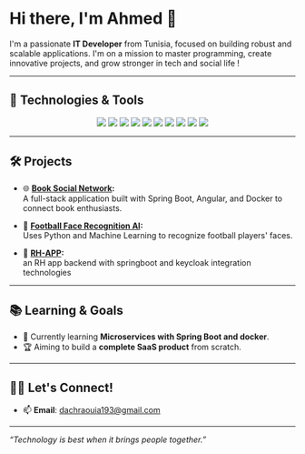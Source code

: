 # Hi there, I'm Ahmed 👋

I'm a passionate **IT Developer** from Tunisia, focused on building robust and scalable applications. I'm on a mission to master programming, create innovative projects, and grow stronger in tech and social life !

---

## 🚀 Technologies & Tools
<p align="center">
  <img src="https://img.shields.io/badge/Java-ED8B00?style=for-the-badge&logo=java&logoColor=white" />
  <img src="https://img.shields.io/badge/Spring%20Boot-6DB33F?style=for-the-badge&logo=springboot&logoColor=white" />
  <img src="https://img.shields.io/badge/Angular-DD0031?style=for-the-badge&logo=angular&logoColor=white" />
  <img src="https://img.shields.io/badge/JavaScript-F7DF1E?style=for-the-badge&logo=javascript&logoColor=black" />
  <img src="https://img.shields.io/badge/HTML5-E34F26?style=for-the-badge&logo=html5&logoColor=white" />
  <img src="https://img.shields.io/badge/CSS3-1572B6?style=for-the-badge&logo=css3&logoColor=white" />
  <img src="https://img.shields.io/badge/Docker-2496ED?style=for-the-badge&logo=docker&logoColor=white" />
  <img src="https://img.shields.io/badge/MySQL-4479A1?style=for-the-badge&logo=mysql&logoColor=white" />
  <img src="https://img.shields.io/badge/MongoDB-47A248?style=for-the-badge&logo=mongodb&logoColor=white" />
  <img src="https://img.shields.io/badge/Tailwind%20CSS-06B6D4?style=for-the-badge&logo=tailwind-css&logoColor=white" />
</p>

---

## 🛠 Projects
- 🌐 **[Book Social Network](https://github.com/dachraoui-ui/book-social-network):**  
  A full-stack application built with Spring Boot, Angular, and Docker to connect book enthusiasts.

- 🤖 **[Football Face Recognition AI](https://github.com/dachraoui-ui/face_recognition_with_gui):**  
  Uses Python and Machine Learning to recognize football players' faces.
  
- 🚀 **[RH-APP](https://github.com/dachraoui-ui/rh-app):**  
  an RH app backend with springboot and keycloak integration technologies 
---

## 📚 Learning & Goals
- 🌱 Currently learning **Microservices with Spring Boot and docker**.
- 🏆 Aiming to build a **complete SaaS product** from scratch.

---

## 🧑‍💻 Let's Connect!
- 📫 **Email**: dachraouia193@gmail.com  

---

*“Technology is best when it brings people together.”*  

